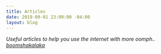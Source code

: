 ```yaml
---
title: Articles
date: 2019-09-01 23:09:00 -04:00
layout: blog
---
```


*Useful articles to help you use the internet with more oomph.. [boomshakalaka](http://guacaholy.bible)*